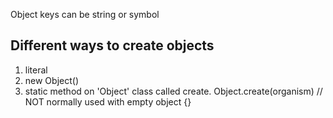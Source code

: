 Object keys can be string or symbol

## Different ways to create objects

1. literal
2. new Object()
3. static method on 'Object' class called create.
   Object.create(organism) // NOT normally used with empty object {}
